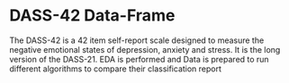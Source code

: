 # DASS-42 Data-Frame
The DASS-42 is a 42 item self-report scale designed to measure the negative emotional states of depression, anxiety and stress. It is the long version of the DASS-21.
EDA is performed and Data is prepared to run different algorithms to compare their classification report
